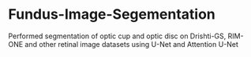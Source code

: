 # Fundus-Image-Segementation
Performed segmentation of optic cup and optic disc on Drishti-GS, RIM-ONE and other retinal image datasets using U-Net and Attention U-Net
